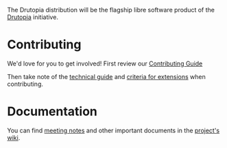 The Drutopia distribution will be the flagship libre software product of the [Drutopia](http://drutopia.org/) initiative.

# Contributing

We'd love for you to get involved! First review our [Contributing Guide](https://gitlab.com/drutopia/drutopia/blob/8.x-1.x/CONTRIBUTING.md)

Then take note of the [technical guide](https://gitlab.com/drutopia/drutopia/wikis/technical-guide) and [criteria for extensions](https://gitlab.com/drutopia/drutopia/wikis/extension-criteria-and-candidates) when contributing.

# Documentation

You can find [meeting notes](https://gitlab.com/drutopia/drutopia/wikis/meeting-notes) and other important documents in the [project's wiki](https://gitlab.com/drutopia/drutopia/wikis/home).